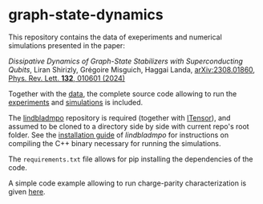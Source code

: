 # graph-state-dynamics

This repository contains the data of exeperiments and numerical simulations presented in the paper:

_Dissipative Dynamics of Graph-State Stabilizers with Superconducting Qubits_, Liran Shirizly, Grégoire Misguich, Haggai Landa, [arXiv:2308.01860](https://arxiv.org/abs/2308.01860), [Phys. Rev. Lett. **132**, 010601 (2024)](https://doi.org/10.1103/PhysRevLett.132.010601)

Together with the [data](./output), the complete source code allowing to run the [experiments](./project_experiments) and [simulations](./project_simulations) is included.

The [lindbladmpo](https://github.com/qiskit-community/lindbladmpo) repository is required (together with [ITensor](https://github.com/ITensor/ITensor)), and assumed to be cloned to a directory side by side with current repo's root folder. See the [installation guide](https://github.com/qiskit-community/lindbladmpo/blob/main/INSTALL.md) of _lindbladmpo_ for instructions on compiling the C++ binary necessary for running the simulations.

The `requirements.txt` file allows for pip installing the dependencies of the code.

A simple code example allowing to run charge-parity characterization is given [here](./project_experiments/run-parity-characterization.py).
